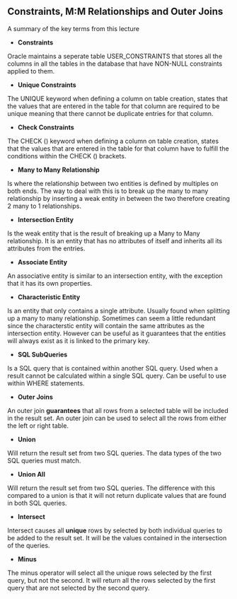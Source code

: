 ## Constraints, M:M Relationships and Outer Joins

A summary of the key terms from this lecture

- **Constraints**

Oracle maintains a seperate table USER_CONSTRAINTS that stores all the columns in all the tables in the database that have NON-NULL constraints applied to them.

- **Unique Constraints**

The UNIQUE keyword when defining a column on table creation, states that the values that are entered in the table for that column are required to be unique meaning that there cannot be duplicate entries for that column.

- **Check Constraints**

The CHECK () keyword when defining a column on table creation, states that the values that are entered in the table for that column have to fulfill the conditions within the CHECK () brackets.

- **Many to Many Relationship**

Is where the relationship between two entities is defined by multiples on both ends. The way to deal with this is to break up the many to many relationship by inserting a weak entity in between the two therefore creating 2 many to 1 relationships.

- **Intersection Entity**

Is the weak entity that is the result of breaking up a Many to Many relationship. It is an entity that has no attributes of itself and inherits all its attributes from the entries. 

- **Associate Entity**

An associative entity is similar to an intersection entity, with the exception that it has its own properties.

- **Characteristic Entity**

Is an entity that only contains a single attribute. Usually found when splitting up a many to many relationship. Sometimes can seem a little redundant since the characterstic entity will contain the same attributes as the intersection entity. However can be useful as it guarantees that the entities will always exist as it is linked to the primary key.

- **SQL SubQueries**

Is a SQL query that is contained within another SQL query. Used when a result cannot be calculated within a single SQL query. Can be useful to use within WHERE statements.

- **Outer Joins**

An outer join **guarantees** that all rows from a selected table will be included in the result set. An outer join can be used to select all the rows from either the left or right table.

- **Union**

Will return the result set from two SQL queries. The data types of the two SQL queries must match.

- **Union All**

Will return the result set from two SQL queries. The difference with this compared to a union is that it will not return duplicate values that are found in both SQL queries.

- **Intersect**

Intersect causes all **unique** rows by selected by both individual queries to be added to the result set. It will be the values contained in the intersection of the queries.

- **Minus**

The minus operator will select all the unique rows selected by the first query, but not the second. It will return all the rows selected by the first query that are not selected by the second query.
